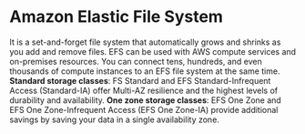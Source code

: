 # Amazon Elastic File System

It is a set-and-forget file system that automatically grows and shrinks as you add and remove files. EFS can be used with AWS compute services and on-premises resources. You can connect tens, hundreds, and even thousands of compute instances to an EFS file system at the same time.
**Standard storage classes**: FS Standard and EFS Standard-Infrequent Access (Standard-IA) offer Multi-AZ resilience and the highest levels of durability and availability.
**One zone storage classes**: EFS One Zone and EFS One Zone-Infrequent Access (EFS One Zone-IA) provide additional savings by saving your data in a single availability zone.
